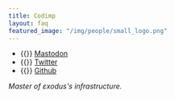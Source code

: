 ```yaml
---
title: Codimp
layout: faq
featured_image: "/img/people/small_logo.png"
---
```

* {{<fa fa-mastodon>}} [Mastodon](https://mastodon.social/@codeurimpulsif)
* {{<fa fa-twitter>}} [Twitter](https://twitter.com/codeurimpulsif)
* {{<fa fa-github>}} [Github](https://github.com/codeurimpulsiaf)

*Master of εxodus's infrastructure.*
